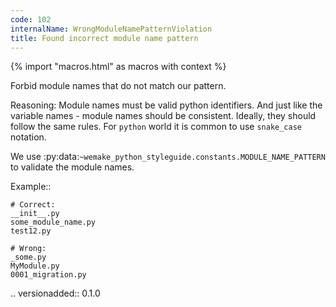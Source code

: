 ```yaml
---
code: 102
internalName: WrongModuleNamePatternViolation
title: Found incorrect module name pattern
---
```


{% import "macros.html" as macros with context %}


Forbid module names that do not match our pattern.

Reasoning:
    Module names must be valid python identifiers.
    And just like the variable names - module names should be consistent.
    Ideally, they should follow the same rules.
    For ``python`` world it is common to use ``snake_case`` notation.

We use
:py:data:`~wemake_python_styleguide.constants.MODULE_NAME_PATTERN`
to validate the module names.

Example::

    # Correct:
    __init__.py
    some_module_name.py
    test12.py

    # Wrong:
    _some.py
    MyModule.py
    0001_migration.py

.. versionadded:: 0.1.0